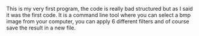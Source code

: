 This is my very first program, the code is really bad structured but as I said it was the first code.
It is a command line tool where you can select a bmp image from your computer, you can apply 6 different filters and of course save the result in a new file.
